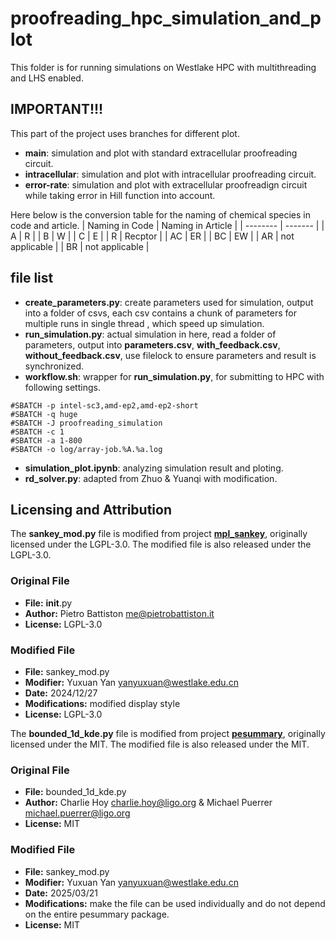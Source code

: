 # proofreading_hpc_simulation_and_plot
This folder is for running simulations on Westlake HPC with multithreading and LHS enabled.

## IMPORTANT!!!
This part of the project uses branches for different plot.
- **main**: simulation and plot with standard extracellular proofreading circuit.
- **intracellular**: simulation and plot with intracellular proofreading circuit.
- **error-rate**: simulation and plot with extracellular proofreadign circuit while taking error in Hill function into account.

Here below is the conversion table for the naming of chemical species in code and article.
| Naming in Code    | Naming in Article |
| --------          | -------           |
| A                 | R                 |
| B                 | W                 |
| C                 | E                 |
| R                 | Recptor           |
| AC                | ER                |
| BC                | EW                |
| AR                | not applicable    |
| BR                | not applicable    |

## file list
- **create_parameters.py**: create parameters used for simulation, output into a folder of csvs, each csv contains a chunk of parameters for multiple runs in single thread , which speed up simulation.
- **run_simulation.py**: actual simulation in here, read a folder of parameters, output into **parameters.csv**, **with_feedback.csv**, **without_feedback.csv**, use filelock to ensure parameters and result is synchronized.
- **workflow.sh**: wrapper for **run_simulation.py**, for submitting to HPC with following settings.
```shell
#SBATCH -p intel-sc3,amd-ep2,amd-ep2-short
#SBATCH -q huge
#SBATCH -J proofreading_simulation
#SBATCH -c 1
#SBATCH -a 1-800
#SBATCH -o log/array-job.%A.%a.log
```
- **simulation_plot.ipynb**: analyzing simulation result and ploting.
- **rd_solver.py**: adapted from Zhuo & Yuanqi with modification.

## Licensing and Attribution

The **sankey_mod.py** file is modified from project [**mpl_sankey**](https://github.com/toobaz/mpl_sankey), originally licensed under the LGPL-3.0. The modified file is also released under the LGPL-3.0.

### Original File

- **File:** __init__.py
- **Author:** Pietro Battiston <me@pietrobattiston.it>
- **License:** LGPL-3.0

### Modified File

- **File:** sankey_mod.py
- **Modifier:** Yuxuan Yan <yanyuxuan@westlake.edu.cn>
- **Date:** 2024/12/27
- **Modifications:** modified display style
- **License:** LGPL-3.0

The **bounded_1d_kde.py** file is modified from project [**pesummary**](https://github.com/pesummary/pesummary), originally licensed under the MIT. The modified file is also released under the MIT.

### Original File

- **File:** bounded_1d_kde.py
- **Author:** Charlie Hoy <charlie.hoy@ligo.org> & Michael Puerrer <michael.puerrer@ligo.org>
- **License:** MIT

### Modified File

- **File:** sankey_mod.py
- **Modifier:** Yuxuan Yan <yanyuxuan@westlake.edu.cn>
- **Date:** 2025/03/21
- **Modifications:** make the file can be used individually and do not depend on the entire pesummary package.
- **License:** MIT